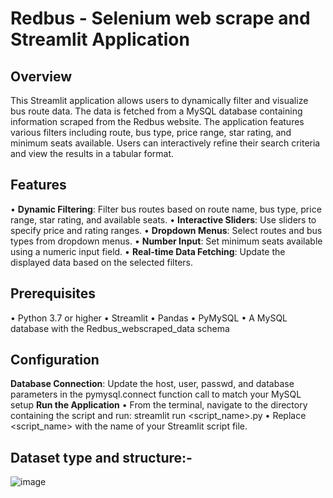 # **Redbus - Selenium web scrape and Streamlit Application**
## Overview
This Streamlit application allows users to dynamically filter and visualize bus route data. The data is fetched from a MySQL database containing information scraped from the Redbus website. The application features various filters including route, bus type, price range, star rating, and minimum seats available. Users can interactively refine their search criteria and view the results in a tabular format.
## Features
•	**Dynamic Filtering**: Filter bus routes based on route name, bus type, price range, star rating, and available seats.
•	**Interactive Sliders**: Use sliders to specify price and rating ranges.
•	**Dropdown Menus**: Select routes and bus types from dropdown menus.
•	**Number Input**: Set minimum seats available using a numeric input field.
•	**Real-time Data Fetching**: Update the displayed data based on the selected filters.
## Prerequisites
•	Python 3.7 or higher
•	Streamlit
•	Pandas
•	PyMySQL
•	A MySQL database with the Redbus_webscraped_data schema

## Configuration
**Database Connection**: Update the host, user, passwd, and database parameters in the pymysql.connect function call to match your MySQL setup
**Run the Application**
•	From the terminal, navigate to the directory containing the script and run: streamlit run <script_name>.py
•	Replace <script_name> with the name of your Streamlit script file.

## **Dataset type and structure:-**
![image](https://github.com/user-attachments/assets/a1afaf5b-d6ee-410a-abf8-6655347fb68e)
